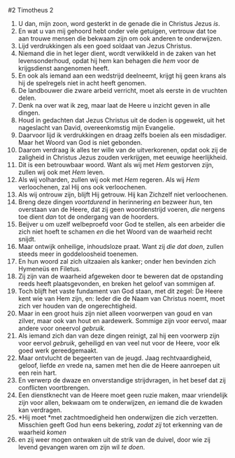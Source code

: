 #2 Timotheus 2
1. U dan, mijn zoon, word gesterkt in de genade die in Christus Jezus *is*.
2. En wat u van mij gehoord hebt onder vele getuigen, vertrouw dat toe aan trouwe mensen die bekwaam zijn om ook anderen te onderwijzen.
3. Lijd verdrukkingen als een goed soldaat van Jezus Christus.
4. Niemand die in het leger dient, wordt verwikkeld in de zaken van het levensonderhoud, opdat hij hem kan behagen die *hem* voor de krijgsdienst aangenomen heeft.
5. En ook als iemand aan een wedstrijd deelneemt, krijgt hij geen krans als hij de spelregels niet in acht heeft genomen.
6. De landbouwer die zware arbeid verricht, moet als eerste in de vruchten delen.
7. Denk na over wat ik zeg, maar laat de Heere u inzicht geven in alle dingen.
8. Houd in gedachten dat Jezus Christus uit de doden is opgewekt, uit het nageslacht van David, overeenkomstig mijn Evangelie.
9. Daarvoor lijd ik verdrukkingen en draag zelfs boeien als een misdadiger. Maar het Woord van God is niet gebonden.
10. Daarom verdraag ik alles ter wille van de uitverkorenen, opdat ook zij de zaligheid in Christus Jezus zouden verkrijgen, met eeuwige heerlijkheid.
11. Dit is een betrouwbaar woord. Want als wij met *Hem* gestorven zijn, zullen wij ook met *Hem* leven.
12. Als wij volharden, zullen wij ook met *Hem* regeren. Als wij *Hem* verloochenen, zal Hij ons ook verloochenen.
13. Als wij ontrouw zijn, blijft Hij getrouw. Hij kan Zichzelf niet verloochenen.
14. Breng deze dingen *voortdurend* in herinnering *en* bezweer *hun*, ten overstaan van de Heere, dat zij geen woordenstrijd voeren, *die* nergens toe dient *dan* tot de ondergang van de hoorders.
15. Beijver u om uzelf welbeproefd voor God te stellen, als een arbeider die zich niet hoeft te schamen *en* die het Woord van de waarheid recht snijdt.
16. Maar ontwijk onheilige, inhoudsloze praat. Want zij *die dat doen*, zullen steeds meer in goddeloosheid toenemen.
17. En hun woord zal zich uitzaaien als kanker; onder hen bevinden zich Hymeneüs en Filetus.
18. Zij zijn van de waarheid afgeweken door te beweren dat de opstanding reeds heeft plaatsgevonden, en breken het geloof van sommigen af.
19. Toch blijft het vaste fundament van God staan, met dit zegel: De Heere kent wie van Hem zijn, en: Ieder die de Naam van Christus noemt, moet zich ver houden van de ongerechtigheid.
20. Maar in een groot huis zijn niet alleen voorwerpen van goud en van zilver, maar ook van hout en aardewerk. Sommige zijn voor eervol, maar andere voor oneervol *gebruik.*
21. Als iemand zich dan van deze dingen reinigt, zal hij een voorwerp zijn voor eervol *gebruik*, geheiligd en van veel nut voor de Heere, voor elk goed werk gereedgemaakt.
22. Maar ontvlucht de begeerten van de jeugd. Jaag rechtvaardigheid, geloof, liefde *en* vrede na, samen met hen die de Heere aanroepen uit een rein hart.
23. En verwerp de dwaze en onverstandige strijdvragen, in het besef dat zij conflicten voortbrengen.
24. Een dienstknecht van de Heere moet geen ruzie maken, maar vriendelijk zijn voor allen, bekwaam om te onderwijzen, *en* iemand die de kwaden kan verdragen.
25. *Hij moet *met zachtmoedigheid hen onderwijzen die zich verzetten. Misschien geeft God hun eens bekering, *zodat zij* tot erkenning van de waarheid *komen*
26. en zij weer mogen ontwaken uit de strik van de duivel, door wie zij levend gevangen waren om zijn wil *te doen*.
